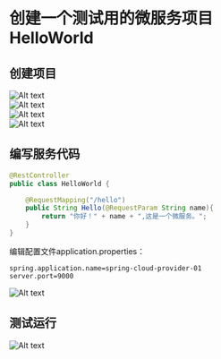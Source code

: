 # 创建一个测试用的微服务项目HelloWorld  

## 创建项目  

![Alt text](http://static.bluersw.com/images/spring-cloud-provider-01.png)  
![Alt text](http://static.bluersw.com/images/spring-cloud-provider-02.png)  
![Alt text](http://static.bluersw.com/images/spring-cloud-provider-03.png)  
![Alt text](http://static.bluersw.com/images/spring-cloud-provider-04.png)  

## 编写服务代码

```java
@RestController
public class HelloWorld {

	@RequestMapping("/hello")
	public String Hello(@RequestParam String name){
		return "你好！" + name + ",这是一个微服务。";
	}
}
```

编辑配置文件application.properties：

```text
spring.application.name=spring-cloud-provider-01
server.port=9000
```

![Alt text](http://static.bluersw.com/images/spring-cloud-provider-05.png)  

## 测试运行

![Alt text](http://static.bluersw.com/images/spring-cloud-provider-06.png)  
